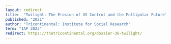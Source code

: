 ```yaml
---
layout: redirect
title:  "Twilight: The Erosion of US Control and the Multipolar Future"
published: "2021"
author: "Tricontinental: Institute for Social Research"
term: "IAP 2023"
redirect: https://thetricontinental.org/dossier-36-twilight/
---
```

